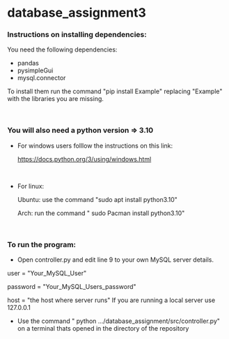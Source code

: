 # database_assignment3
### Instructions on installing dependencies:
You need the following dependencies:
- pandas 
- pysimpleGui
- mysql.connector

To install them run the command "pip install Example" replacing "Example" with the  libraries you are missing.

</BR>

### You will also need a python version => 3.10

- For windows users folllow the instructions on this link:

    https://docs.python.org/3/using/windows.html

</BR>

- For linux:
 
  Ubuntu: use the command "sudo apt install python3.10"

   Arch: run the command " sudo Pacman install python3.10"

</BR>

### To run the program:
   - Open controller.py and edit line 9 to your own MySQL server details.
   
   user = "Your_MySQL_User"

   password = "Your_MySQL_Users_password"

   host = "the host where server runs" 
   If you are running a local server use 127.0.0.1 


   - Use the command " python .../database_assignment/src/controller.py"
on a terminal thats opened in the directory of the repository